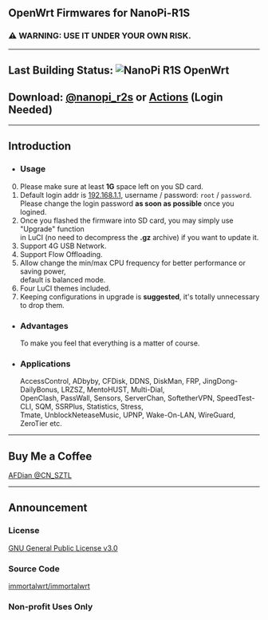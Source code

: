 ## OpenWrt Firmwares for NanoPi-R1S
### ⚠ WARNING: USE IT UNDER YOUR OWN RISK.
- - -
## Last Building Status: ![NanoPi R1S OpenWrt](https://github.com/1715173329/nanopi-r1s-openwrt/workflows/NanoPi%20R1S%20OpenWrt/badge.svg)
## Download: [@nanopi\_r2s](https://t.me/nanopi\_r2s) or [Actions](https://github.com/1715173329/nanopi-r1s-openwrt/actions) \(Login Needed\)
- - -
## Introduction
- ### Usage
0. Please make sure at least **1G** space left on you SD card.
1. Default login addr is [192.168.1.1](192.168.1.1), username / password: `root` / `password`.<br/>
 Please change the login password **as soon as possible** once you logined.
2. Once you flashed the firmware into SD card, you may simply use "Upgrade" function<br/>
 in LuCI (no need to decompress the **.gz** archive) if you want to update it.
3. Support 4G USB Network.
4. Support Flow Offloading.
5. Allow change the min/max CPU frequency for better performance or saving power,<br/>
 default is balanced mode.
6. Four LuCI themes included.
7. Keeping configurations in upgrade is **suggested**, it's totally unnecessary to drop them.
- ### Advantages
  To make you feel that everything is a matter of course.
- ### Applications
  AccessControl, ADbyby, CFDisk, DDNS, DiskMan, FRP, JingDong-DailyBonus, LRZSZ, MentoHUST, Multi-Dial,<br/>
 OpenClash, PassWall, Sensors, ServerChan, SoftetherVPN, SpeedTest-CLI, SQM, SSRPlus, Statistics, Stress,<br/>
 Tmate, UnblockNeteaseMusic, UPNP, Wake-On-LAN, WireGuard, ZeroTier etc.
- - -
## Buy Me a Coffee
[AFDian @CN\_SZTL](https://afdian.net/@CN\_SZTL/plan)
- - -
## Announcement
### License
[GNU General Public License v3.0](https://github.com/1715173329/nanopi-r1s-openwrt/blob/master/LICENSE)
### Source Code
[immortalwrt/immortalwrt](https://github.com/immortalwrt/immortalwrt)
### Non-profit Uses Only
